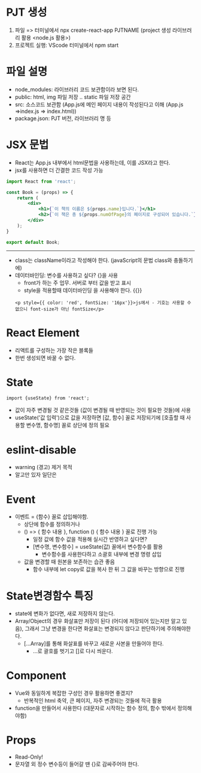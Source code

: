 # PJT 생성
1. 파일 => 터미널에서 npx create-react-app PJTNAME (project 생성 라이브러리 활용 <node.js 활용>)
2. 프로젝트 실행: VScode 터미널에서 npm start

# 파일 설명
- node_modules: 라이브러리 코드 보관함이라 보면 된다.
- public: html, img 파일 저장 .. static 파일 저장 공간
- src: 소스코드 보관함 (App.js에 메인 페이지 내용이 작성된다고 이해 (App.js =>index.js => index.html))
- package.json: PJT 버전, 라이브러리 명 등

# JSX 문법
- React는 App.js 내부에서 html문법을 사용하는데, 이를 JSX라고 한다. 
- jsx를 사용하면 더 간결한 코드 작성 가능
```jsx
import React from 'react';

const Book = (props) => {
    return (
        <div>
            <h1>{`이 책의 이름은 ${props.name}입니다.`}</h1>
            <h2>{`이 책은 총 ${props.numOfPage}의 페이지로 구성되어 있습니다.`}</h2>
        </div>
    );
}

export default Book;
```
------------------
- class는 className이라고 작성해야 한다. (javaScript의 문법 class와 충돌하기에)
- 데이터바인딩: 변수를 사용하고 싶다? {}을 사용
    - front가 하는 주 업무. 서버로 부터 값을 받고 표시
    - style을 적용할때 데이터바인딩 을 사용해야 한다. {{}}
    ```react
    <p style={{ color: 'red', fontSize: '16px'}}>js에서 - 기호는 사용할 수 없으니 font-size가 아닌 fontSize</p>
    ```

# React Element
- 리액트를 구성하는 가장 작은 블록들
- 한번 생성되면 바꿀 수 없다.

# State
```react
import {useState} from 'react';
```
- 값이 자주 변경될 것 같은것들 (값이 변경될 때 반영되는 것이 필요한 것들)에 사용
- useState('값 입력')으로 값을 저장하면 [값, 함수] 꼴로 저장되기에 [호출할 때 사용할 변수명, 함수명] 꼴로 상단에 정의 필요

# eslint-disable
- warning (경고) 제거 목적
- 알고만 있자 일단은

# Event
- 이벤트 = {함수} 꼴로 삽입해야함.
    - 상단에 함수를 정의하거나
    - () => { 함수 내용 }, function () { 함수 내용 } 꼴로 진행 가능
        - 일정 값에 함수 값을 적용해 실시간 반영하고 싶다면?
        - [변수명, 변수함수] = useState(값) 꼴에서 변수함수를 활용
            - 변수함수를 사용한다하고 소괄호 내부에 변경 명령 삽입
    - 값을 변경할 때 원본을 보존하는 습관 좋음
        - 함수 내부에 let copy로 값을 복사 한 뒤 그 값을 바꾸는 방향으로 진행

# State변경함수 특징
- state에 변화가 없다면, 새로 저장하지 않는다.
- Array/Object의 경우 화살표만 저장이 된다 (어디에 저장되어 있는지만 알고 있음), 그래서 그냥 변경을 한다면 화살표는 변경되지 않다고 판단하기에 주의해야한다.
    - [...Array]를 통해 화살표를 바꾸고 새로운 사본을 만들어야 한다.
        - ...로 괄호를 벗기고 []로 다시 씌운다.

# Component
- Vue와 동일하게 복잡한 구성인 경우 활용하면 좋겠지?
    - 반복적인 html 축약, 큰 페이지, 자주 변경되는 것들에 적극 활용
- function을 만들어서 사용한다 (대문자로 시작하는 함수 정의, 함수 밖에서 정의해야함)

# Props
- Read-Only!
- 문자열 외 정수 변수등이 들어갈 땐 {}로 감싸주어야 한다.

